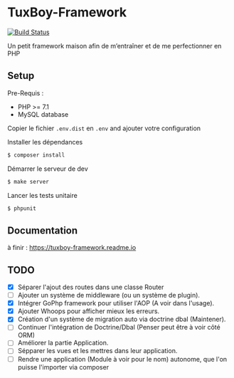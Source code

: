 # TuxBoy-Framework
[![Build Status](https://travis-ci.org/TuxBoy/TuxBoy-Framework.svg?branch=master)](https://travis-ci.org/TuxBoy/TuxBoy-Framework)

Un petit framework maison afin de m’entraîner et de me perfectionner en PHP

## Setup

Pre-Requis :
- PHP >= 7.1
- MySQL database
 
Copier le fichier `.env.dist` en `.env` and ajouter votre configuration

Installer les dépendances

```bash
$ composer install
```

Démarrer le serveur de dev

```php
$ make server
```

Lancer les tests unitaire

```php
$ phpunit
```

## Documentation
à finir : https://tuxboy-framework.readme.io

## TODO

- [X] Séparer l'ajout des routes dans une classe Router
- [ ] Ajouter un système de middleware (ou un système de plugin).
- [X] Intégrer GoPhp framework pour utiliser l'AOP (A voir dans l'usage).
- [X] Ajouter Whoops pour afficher mieux les erreurs.
- [X] Création d'un système de migration auto via doctrine dbal (Maintener).
- [ ] Continuer l'intégration de Doctrine/Dbal (Penser peut être à voir côté ORM)
- [ ] Améliorer la partie Application.
- [ ] Sépparer les vues et les mettres dans leur application.
- [ ] Rendre une application (Module à voir pour le nom) autonome, que l'on puisse l'importer via composer

